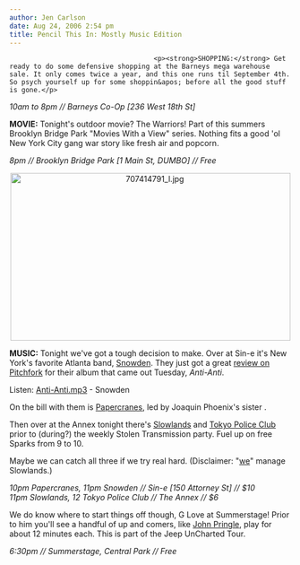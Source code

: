 ```yaml
---
author: Jen Carlson
date: Aug 24, 2006 2:54 pm
title: Pencil This In: Mostly Music Edition
---
```


	
										<p><strong>SHOPPING:</strong> Get ready to do some defensive shopping at the Barneys mega warehouse sale. It only comes twice a year, and this one runs til September 4th. So psych yourself up for some shoppin&apos; before all the good stuff is gone.</p>

<p><em>10am to 8pm // Barneys Co-Op [236 West 18th St] </em></p>

<p><strong>MOVIE:</strong> Tonight&apos;s outdoor movie? The Warriors! Part of this summers Brooklyn Bridge Park &quot;Movies With a View&quot; series. Nothing fits a good &apos;ol New York City gang war story like fresh air and popcorn. </p>

<p><em>8pm // Brooklyn Bridge Park [1 Main St, DUMBO] // Free</em></p>

<p align="center"><img alt="707414791_l.jpg" src="https://web.archive.org/web/20150501175323im_/http://www.gothamist.com/attachments/arts_jen/707414791_l.jpg" width="500" height="299">
</p><p>

</p><p><strong>MUSIC:</strong> Tonight we&apos;ve got a tough decision to make. Over at Sin-e it&apos;s New York&apos;s favorite Atlanta band, <a href="https://web.archive.org/web/20150501175323/http://www.myspace.com/snowden">Snowden</a>. They just got a great <a href="https://web.archive.org/web/20150501175323/http://www.pitchforkmedia.com/article/record_review/37378/Snowden_AntiAnti">review on Pitchfork</a> for their album that came out Tuesday, <em>Anti-Anti</em>. </p>

<p>Listen: <a href="https://web.archive.org/web/20150501175323/http://media.jadetree.com/Snowden-Anti-Anti.mp3">Anti-Anti.mp3</a> - Snowden</p>

<p>On the bill with them is <a href="https://web.archive.org/web/20150501175323/http://www.papercranesmusic.com/">Papercranes</a>, led by Joaquin Phoenix&apos;s sister .</p>

<p>Then over at the Annex tonight there&apos;s <a href="https://web.archive.org/web/20150501175323/http://myspace.com/slowlands">Slowlands</a> and <a href="https://web.archive.org/web/20150501175323/http://myspace.com/tokyopoliceclub">Tokyo Police Club</a> prior to (during?) the weekly Stolen Transmission party. Fuel up on free Sparks from 9 to 10. </p>

<p>Maybe we can catch all three if we try real hard. (Disclaimer: &quot;<a href="https://web.archive.org/web/20150501175323/http://5thfloor.org/">we</a>&quot; manage Slowlands.)</p>

<p><em>10pm Papercranes, 11pm Snowden // Sin-e [150 Attorney St] // $10<br>
11pm Slowlands, 12 Tokyo Police Club // The Annex // $6</em></p>

<p>We do know where to start things off though, G Love at Summerstage! Prior to him you&apos;ll see a handful of up and comers, like <a href="https://web.archive.org/web/20150501175323/http://myspace.com/johnpringle">John Pringle</a>, play for about 12 minutes each. This is part of the Jeep UnCharted Tour.</p>

<p><em>6:30pm // Summerstage, Central Park // Free</em></p>					
										
									
				